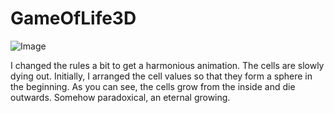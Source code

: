 # GameOfLife3D

![Image](GameOfLife3D.jpg)

I changed the rules a bit to get a harmonious animation. The cells are slowly dying out. Initially, I arranged the cell values so that they form a sphere in the beginning. As you can see, the cells grow from the inside and die outwards. Somehow paradoxical, an eternal growing.
